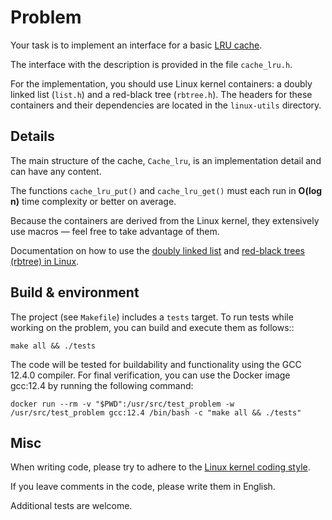 # Problem
Your task is to implement an interface for a basic [LRU cache](https://en.wikipedia.org/wiki/Cache_replacement_policies#LRU).

The interface with the description is provided in the file `cache_lru.h`.

For the implementation, you should use Linux kernel containers: a doubly linked list (`list.h`) and a red-black tree (`rbtree.h`). The headers for these containers and their dependencies are located in the `linux-utils` directory.

## Details
The main structure of the cache, `Cache_lru`, is an implementation detail and can have any content.

The functions `cache_lru_put()` and `cache_lru_get()` must each run in **O(log n)** time complexity or better on average.

Because the containers are derived from the Linux kernel, they extensively use macros — feel free to take advantage of them.

Documentation on how to use the [doubly linked list](https://litux.nl/mirror/kerneldevelopment/0672327201/app01lev1sec2.html) and [red-black trees (rbtree) in Linux](https://www.kernel.org/doc/Documentation/rbtree.txt).
## Build & environment
The project (see `Makefile`) includes a `tests` target. To run tests while working on the problem, you can build and execute them as follows::
```
make all && ./tests
```
The code will be tested for buildability and functionality using the GCC 12.4.0 compiler. For final verification, you can use the Docker image gcc:12.4 by running the following command:
```
docker run --rm -v "$PWD":/usr/src/test_problem -w /usr/src/test_problem gcc:12.4 /bin/bash -c "make all && ./tests"
```

## Misc
When writing code, please try to adhere to the [Linux kernel coding style](https://www.kernel.org/doc/html/v6.10/process/coding-style.html#codingstyle).

If you leave comments in the code, please write them in English.

Additional tests are welcome.
